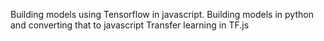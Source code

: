 Building models using Tensorflow in javascript. 
Building models in python and converting that to javascript
Transfer learning in TF.js

